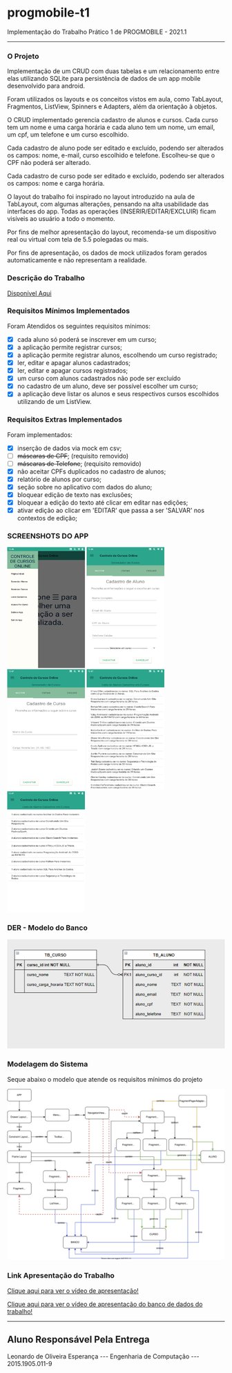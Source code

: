 # progmobile-t1
Implementação do Trabalho Prático 1 de PROGMOBILE - 2021.1

__________________________________________________________________

### O Projeto

Implementação de um CRUD com duas tabelas e um relacionamento entre elas utilizando SQLite para persistência de dados de um app mobile desenvolvido para android.

Foram utilizados os layouts e os conceitos vistos em aula, como  TabLayout, Fragmentos, ListView, Spinners e Adapters, além da orientação à objetos.

O CRUD implementado gerencia cadastro de alunos e cursos. Cada curso tem um nome e uma carga horária e cada aluno tem um nome, um email, um cpf, um telefone e um curso escolhido.

Cada cadastro de aluno pode ser editado e excluído, podendo ser alterados os campos: nome, e-mail, curso escolhido e telefone. Escolheu-se que o CPF não poderá ser alterado.

Cada cadastro de curso pode ser editado e excluído, podendo ser alterados os campos: nome e carga horária.

O layout do trabalho foi inspirado no layout introduzido na aula de TabLayout, com algumas alterações, pensando na alta usabilidade das interfaces do app. Todas as operações (INSERIR/EDITAR/EXCLUIR) ficam visíveis ao usuário a todo o momento.

Por fins de melhor apresentação do layout, recomenda-se um dispositivo real ou virtual com tela de 5.5 polegadas ou mais.

Por fins de apresentação, os dados de mock utilizados foram gerados automaticamente e não representam a realidade.


### Descrição do Trabalho

[Disponível Aqui](https://github.com/esperancaleonardo/progmobile-t1/blob/main/assets/desc.pdf)

### Requisitos Mínimos Implementados

Foram Atendidos os seguintes requisitos mínimos:
- [X] cada aluno só poderá se inscrever em um curso;
- [x] a aplicação permite registrar cursos;
- [x] a aplicação permite registrar alunos, escolhendo um curso registrado;
- [x] ler, editar e apagar alunos cadastrados;
- [x] ler, editar e apagar cursos registrados;
- [x] um curso com alunos cadastrados não pode ser excluído
- [x] no cadastro de um aluno, deve ser possível escolher um curso;
- [x] a aplicação deve listar os alunos e seus respectivos cursos escolhidos utilizando de um ListView.

### Requisitos Extras Implementados

Foram implementados:
- [x] inserção de dados via mock em csv;
- [ ] ~~máscaras de CPF~~; (requisito removido)
- [ ] ~~máscaras de Telefone~~; (requisito removido)
- [x] não aceitar CPFs duplicados no cadastro de alunos;
- [x] relatório de alunos por curso;
- [x] seção sobre no aplicativo com dados do aluno;
- [x] bloquear edição de texto nas exclusões;
- [x] bloquear a edição do texto até clicar em editar nas edições;
- [x] ativar edição ao clicar em 'EDITAR' que passa a ser 'SALVAR' nos contextos de edição;

### SCREENSHOTS DO APP

<p float="left">
  <img src="https://github.com/esperancaleonardo/progmobile-t1/blob/main/assets/screenshots/Screenshot_20210516-004645.png" width="180" height="280" />
  <img src="https://github.com/esperancaleonardo/progmobile-t1/blob/main/assets/screenshots/Screenshot_20210516-004653.png" width="180" height="280" />
  <img src="https://github.com/esperancaleonardo/progmobile-t1/blob/main/assets/screenshots/Screenshot_20210516-004707.png" width="180" height="280" />
  <img src="https://github.com/esperancaleonardo/progmobile-t1/blob/main/assets/screenshots/Screenshot_20210516-004718.png" width="180" height="280" />
  <img src="https://github.com/esperancaleonardo/progmobile-t1/blob/main/assets/screenshots/Screenshot_20210516-004731.png" width="180" height="280" />
</p>


### DER - Modelo do Banco

![alt text](https://github.com/esperancaleonardo/progmobile-t1/blob/main/assets/DER_RELACIONAL.png)


### Modelagem do Sistema

Seque abaixo o modelo que atende os requisitos mínimos do projeto

![alt text](https://github.com/esperancaleonardo/progmobile-t1/blob/main/assets/a.svg)

### Link Apresentação do Trabalho

[Clique aqui para ver o vídeo de apresentação!](https://www.youtube.com/watch?v=ok8BW0pBLJA)

[Clique aqui para ver o vídeo de apresentação do banco de dados do trabalho!](https://youtu.be/47h1e8-IAkg)

-------------------------------------------------
## Aluno Responsável Pela Entrega

Leonardo de Oliveira Esperança    ---    Engenharia de Computação   ---   2015.1905.011-9
